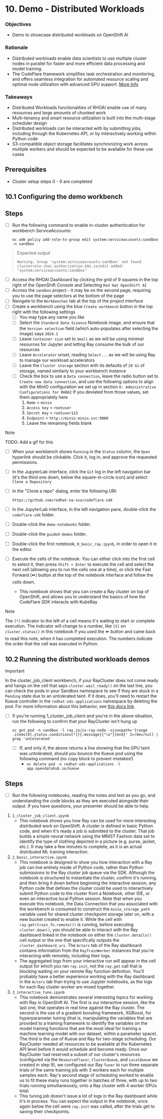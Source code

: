 # 10. Demo - Distributed Workloads

### Objectives

- Demo to showcase distributed workloads on OpenShift AI

### Rationale

- Distributed workloads enable data scientists to use multiple cluster nodes in parallel for faster and more efficient data processing and model training.
- The CodeFlare framework simplifies task orchestration and monitoring, and offers seamless integration for automated resource scaling and optimal node utilization with advanced GPU support.
  [More Info](https://access.redhat.com/documentation/en-us/red_hat_openshift_ai_self-managed/2.10/html/working_with_distributed_workloads/running-distributed-workloads_distributed-workloads)

### Takeaways

- Distributed Workloads functionalities of RHOAI enable use of many resources and large amounts of chunked work
- Multi-tenancy and smart resource utilization is built into the multi-stage scheduler design
- Distributed workloads can be interacted with by submitting jobs, including through the Kubernetes API, or by interactively working within Python code
- S3-compatible object storage facilitates synchronizing work across multiple workers and should be expected to be available for these use cases

## Prerequisites

- Cluster setup steps 0 - 9 are completed

## 10.1 Configuring the demo workbench

## Steps

- [ ] Run the following command to enable in-cluster authentication for workbench ServiceAccounts:

      oc adm policy add-role-to-group edit system:serviceaccounts:sandbox -n sandbox

> Expected output
>
> `Warning: Group 'system:serviceaccounts:sandbox' not found`\
> `clusterrole.rbac.authorization.k8s.io/edit added: "system:serviceaccounts:sandbox"`

- [ ] Access the RHOAI Dashboard by clicking the grid of 9 squares in the top right of the OpenShift Console and Selecting `Red Hat OpenShift AI`
- [ ] Access the `sandbox` project - it may be on the second page, requiring you to use the page selectors at the bottom of the page
- [ ] Navigate to the `Workbenches` tab at the top of the project interface
- [ ] Create a workbench using the blue `Create workbench` button in the top right with the following settings
  - [ ] You may type any name you like
  - [ ] Select the `Standard Data Science` Notebook image, and ensure that the `Version selection` field (which auto-populates after selecting the image) says `2024.1`
  - [ ] Leave `Container size` set to `Small` as we will be using minimal resources for Jupyter and letting Ray consume the bulk of our resources
  - [ ] Leave `Accelerator` unset, reading `Select...` as we will be using Ray to manage our workload accelerators
  - [ ] Leave the `Cluster storage` section with its defaults of `20 Gi` of storage, named similarly to your workbench instance
  - [ ] Check the box to use a `Data connection`, leave the radio button set to `Create new data connection`, and use the following options to align with the MinIO configuration we set up in section `8: Administrative Configurations for RHOAI` If you deviated from those values, set them appropriately here
    1. `Name` = `minio`
    1. `Access key` = `rootuser`
    1. `Secret Key` = `rootuser123`
    1. `Endpoint` = `http://minio.minio.svc:9000`
    1. Leave the remaining fields blank

> [!NOTE]
> TODO: Add a gif for this

- [ ] When your workbench shows `Running` in the `Status` column, the `Open` hyperlink should be clickable. Click it, log in, and approve the requested permissions.
- [ ] In the JupyterLab interface, click the `Git` log in the left navigation bar (it's the third one down, below the square-in-circle icon) and select `Clone a Repository`
- [ ] In the "Clone a repo" dialog, enter the following URI:

      https://github.com/redhat-na-ssa/codeflare-sdk

- [ ] In the JupyterLab interface, in the left navigation pane, double-click the `codeflare-sdk` folder.
- [ ] Double-click the `demo-notebooks` folder.
- [ ] Double-click the `guided-demos` folder.
- [ ] Double-click the first notebook, `0_basic_ray.ipynb`, in order to open it in the editor.
- [ ] Execute the cells of the notebook. You can either click into the first cell to select it, then press `Shift + Enter` to execute the cell and select the next cell (allowing you to run the cells one at a time), or click the Fast Forward (⏩) button at the top of the notebook interface and follow the cells down.
  - This notebook shows that you can create a Ray cluster on top of OpenShift, and allows you to understand the basics of how the CodeFlare SDK interacts with KubeRay

> [!NOTE]
> The `[*]` indicator to the left of a cell means it's waiting to start or complete execution. The indicator will change to a number, like `[5]` on `cluster.status()` in this notebook if you used the ⏩ button and came back to read this note, when it has completed execution. The numbers indicate the order that the cell was executed in Python.

## 10.2 Running the distributed workloads demos

> [!IMPORTANT]
> In the cluster_job_client workbench, if your RayCluster does not come ready and hangs on the cell that says `cluster.wait_ready()` on the last line, you can check the pods in your Sandbox namespace to see if they are stuck in a `Pending` state due to an untolerated taint. If it does, you'll need to restart the Kueue controller in the `redhat-ods-applications` namespace by deleting the pod. For more information about this behavior, see [this docs link](https://kueue.sigs.k8s.io/docs/tasks/run/rayclusters/#before-you-begin).

- [ ] If you're running 1_cluster_job_client and you're in the above situation, run the following to confirm that your RayCluster isn't hung up

      oc get pod -n sandbox -l ray.io/is-ray-node -ojsonpath='{range .items[0].status.conditions[*]}{.message}{"\n"}{end}' 2>/dev/null | grep 'untolerated'

  - [ ] If, and only if, the above returns a line showing that the GPU taint was untolerated, should you bounce the Kueue pod using the following command (no copy block to prevent mistakes!)
    - `oc delete pod -n redhat-ods-applications -l app.opendatahub.io/kueue`

## Steps

- [ ] Run the following notebooks, reading the notes and text as you go, and understanding the code blocks as they are executed alongside their output. If you have questions, your presenter should be able to help.

1. `1_cluster_job_client.ipynb`
   - This notebook shows you how Ray can be used for more interesting distributed work on OpenShift. A cluster is defined in basic Python code, and when it's ready a job is submitted to the cluster. That job builds a simple neural network using the MNIST Fashion data set to identify the type of clothing depicted in a picture (e.g. purse, jacket, etc.). It may take a few minutes to complete, as it is an actual distributed ML training interaction.
1. `2_basic_interactive.ipynb`
   - This notebook is designed to show you how interaction with a Ray job can live entirely inside of Python code, rather than Python submissions to the Ray cluster job queue via the SDK. Although the notebook is structured to instantiate the cluster, confirm it's running, and then bring it down before beginning the interactive session, any Python code that defines the cluster could be used to interactively submit Python code to the cluster from a Notebook, other IDE, or even an interactive local Python session. Note that when you execute this notebook, the Data Connection that you associated with the workbench is consumed to construct the `minio_storage_path` variable used for shared cluster checkpoint storage later on, with a new bucket created to enable it. While the cell with `ray.get(train_fn.remote())` is running, before executing `cluster.down()`, you should be able to interact with the Ray dashboard linked in the notebook on either the `cluster.details()` cell output or the one that specifically outputs the `cluster_dashboard_uri`. The `Actors` tab of the Ray dashboard contains information from the `RayTrainWorker` instances that you're interacting with remotely, including their logs.
   - The aggregated logs from your interactive run will appear in the cell output for which you ran `ray.init`, not the `ray.get` call that is blocking waiting on your remote Ray function definition. You'll probably have a better experience working with the Ray dashboard in the `Actors` tab than trying to use Jupyter notebooks, as the logs for each Ray cluster worker are mixed together.
1. `3_interactive_tune.ipynb`
   - This notebook demonstrates several interesting topics for working with Ray in OpenShift AI. The first is our interactive session, like the last one, that operates in real time against the Ray cluster. The second is the use of a gradient boosting framework, XGBoost, for hyperparameter tuning (that is, manipulating the variables that are provided to a training framework to identify the variables on the model training functions that are the most ideal for training a machine learning model with our dataset, within a parameter space). The third is the use of Kueue and Ray for two-stage scheduling. Our RayCluster needed all resources to be available at the Kubernetes API level before it would schedule and become ready. Once our RayCluster had reserved a subset of our cluster's resources (configured via the `ResourceFlavor`, `ClusterQueue`, and `LocalQueue` we created in step 9), we configured our Ray `Tuner` to run three separate trials of the same training job with 3 workers each for multiple samples each. Ray's second stage of scheduling worked to enable us to fit these many runs together in batches of three, with up to two trials running simultaneously, onto a Ray cluster with 4 worker GPUs total.
   - This tuning job doesn't issue a lot of logs in the Ray dashboard while it's in process. You can expect the output in the notebook, once again below the cell were `ray.init` was called, after the trials get to saving their checkpoints.
